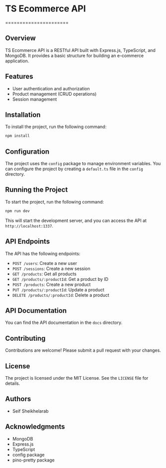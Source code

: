 # TS Ecommerce API
======================

## Overview

TS Ecommerce API is a RESTful API built with Express.js, TypeScript, and MongoDB. It provides a basic structure for building an e-commerce application.

## Features

* User authentication and authorization
* Product management (CRUD operations)
* Session management

## Installation

To install the project, run the following command:

```bash
npm install
```

## Configuration

The project uses the `config` package to manage environment variables. You can configure the project by creating a `default.ts` file in the `config` directory.

## Running the Project

To start the project, run the following command:

```bash
npm run dev
```

This will start the development server, and you can access the API at `http://localhost:1337`.

## API Endpoints

The API has the following endpoints:

* `POST /users`: Create a new user
* `POST /sessions`: Create a new session
* `GET /products`: Get all products
* `GET /products/:productId`: Get a product by ID
* `POST /products`: Create a new product
* `PUT /products/:productId`: Update a product
* `DELETE /products/:productId`: Delete a product

## API Documentation

You can find the API documentation in the `docs` directory.

## Contributing

Contributions are welcome! Please submit a pull request with your changes.

## License

The project is licensed under the MIT License. See the `LICENSE` file for details.

## Authors

* Seif Sheikhelarab

## Acknowledgments

* MongoDB
* Express.js
* TypeScript
* config package
* pino-pretty package